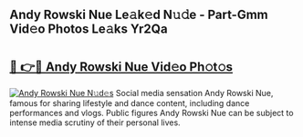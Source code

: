 ## Andy Rowski Nue Le𝚊k𝚎d N𝚞𝚍e - Part-Gmm Vid𝚎o Photos Le𝚊ks Yr2Qa

# <h2><a href="http://fb44os.evod.top/?m=Andy+Rowski+Nue">🔗 👉🔴 Andy Rowski Nue Vid𝚎o Ph𝚘t𝚘s</a></h2>

[![Andy Rowski Nue N𝚞d𝚎s](https://i.imgur.com/8V9OHl7.gif)](http://fb44os.evod.top/?m=Andy+Rowski+Nue)
Social media sensation Andy Rowski Nue, famous for sharing lifestyle and dance content, including dance performances and vlogs. Public figures Andy Rowski Nue can be subject to intense media scrutiny of their personal lives. 
